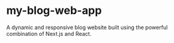 # my-blog-web-app
A dynamic and responsive blog website built using the powerful combination of Next.js and React.
